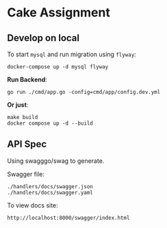# Cake Assignment

## Develop on local

To start `mysql` and run migration using `flyway`:

```
docker-compose up -d mysql flyway
```

**Run Backend**:

```
go run ./cmd/app.go -config=cmd/app/config.dev.yml
```

**Or just**:

```
make build
docker compose up -d --build
```

## API Spec

Using swagggo/swag to generate.

Swagger file:

```
./handlers/docs/swagger.json
./handlers/docs/swagger.yaml
```

To view docs site:

```
http://localhost:8000/swagger/index.html
```
